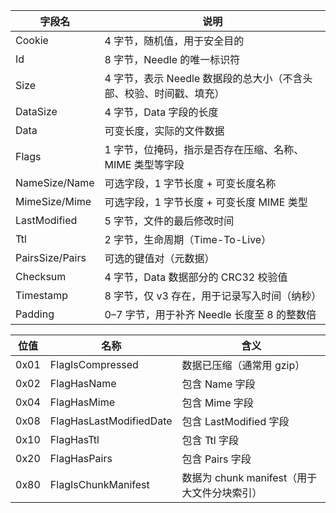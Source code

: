 | 字段名             | 说明                                     |
| --------------- | -------------------------------------- |
| Cookie          | 4 字节，随机值，用于安全目的                        |
| Id              | 8 字节，Needle 的唯一标识符                     |
| Size            | 4 字节，表示 Needle 数据段的总大小（不含头部、校验、时间戳、填充） |
| DataSize        | 4 字节，Data 字段的长度                        |
| Data            | 可变长度，实际的文件数据                           |
| Flags           | 1 字节，位掩码，指示是否存在压缩、名称、MIME 类型等字段        |
| NameSize/Name   | 可选字段，1 字节长度 + 可变长度名称                   |
| MimeSize/Mime   | 可选字段，1 字节长度 + 可变长度 MIME 类型             |
| LastModified    | 5 字节，文件的最后修改时间                         |
| Ttl             | 2 字节，生命周期（Time-To-Live）                |
| PairsSize/Pairs | 可选的键值对（元数据）                            |
| Checksum        | 4 字节，Data 数据部分的 CRC32 校验值              |
| Timestamp       | 8 字节，仅 v3 存在，用于记录写入时间（纳秒）              |
| Padding         | 0–7 字节，用于补齐 Needle 长度至 8 的整数倍          |

| 位值   | 名称                      | 含义                            |
| ---- | ----------------------- | ----------------------------- |
| 0x01 | FlagIsCompressed        | 数据已压缩（通常用 gzip）               |
| 0x02 | FlagHasName             | 包含 Name 字段                    |
| 0x04 | FlagHasMime             | 包含 Mime 字段                    |
| 0x08 | FlagHasLastModifiedDate | 包含 LastModified 字段            |
| 0x10 | FlagHasTtl              | 包含 Ttl 字段                     |
| 0x20 | FlagHasPairs            | 包含 Pairs 字段                   |
| 0x80 | FlagIsChunkManifest     | 数据为 chunk manifest（用于大文件分块索引） |
